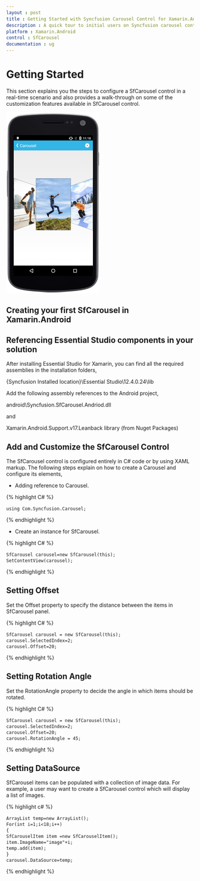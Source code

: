 ```yaml
---
layout : post
title : Getting Started with Syncfusion Carousel Control for Xamarin.Android
description : A quick tour to initial users on Syncfusion carousel control for Xamarin.Android platform.
platform : Xamarin.Android
control : SfCarousel
documentation : ug
---
```


# Getting Started

This section explains you the steps to configure a SfCarousel control in a real-time scenario and also provides a walk-through on some of the customization features available in SfCarousel control.

![](images/carousel.png)

## Creating your first SfCarousel in Xamarin.Android

## Referencing Essential Studio components in your solution

After installing Essential Studio for Xamarin, you can find all the required assemblies in the installation folders,

{Syncfusion Installed location}\Essential Studio\12.4.0.24\lib

Add the following assembly references to the Android project,

android\Syncfusion.SfCarousel.Andriod.dll

and 

Xamarin.Android.Support.v17.Leanback library (from Nuget Packages)

## Add and Customize the SfCarousel Control

The SfCarousel control is configured entirely in C# code or by using XAML markup. The following steps explain on how to create a Carousel and configure its elements,

* Adding reference to Carousel.

{% highlight C# %}

	using Com.Syncfusion.Carousel; 

{% endhighlight %}

* Create an instance for SfCarousel.

{% highlight C# %}

	SfCarousel carousel=new SfCarousel(this);
	SetContentView(carousel);

{% endhighlight %}

## Setting Offset

Set the Offset property to specify the distance between the items in SfCarousel panel.

{% highlight C# %}

	SfCarousel carousel = new SfCarousel(this);
	carousel.SelectedIndex=2;
	carousel.Offset=20;

{% endhighlight %}


## Setting Rotation Angle

Set the RotationAngle property to decide the angle in which items should be rotated.

{% highlight C# %}

	SfCarousel carousel = new SfCarousel(this);
	carousel.SelectedIndex=2;
	carousel.Offset=20;
	carousel.RotationAngle = 45;

{% endhighlight %}

## Setting DataSource

SfCarousel items can be populated with a collection of image data. For example, a user may want to create a SfCarousel control which will display a list of images.

{% highlight c# %}

	ArrayList temp=new ArrayList();
	For(int i=1;i<18;i++)
	{
	SfCarouselItem item =new SfCarouselItem();
	item.ImageName="image"+i;
	temp.add(item);
	}
	carousel.DataSource=temp;

{% endhighlight %}

